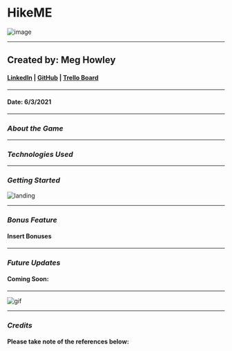 # HikeME
![image](https://blog.leapmotion.com/wp-content/uploads/2014/02/labs-bopit.jpg)
***
## Created by: Meg Howley
#### [LinkedIn](https://www.linkedin.com/in/megan-l-howley-4b568199/) | [GitHub](https://github.com/meglhowley) | [Trello Board](https://trello.com/b/1BXSBv5d/bop-it-virtual)
***
#### Date: 6/3/2021
***

### *About the Game*

***
### *Technologies Used*

***
### *Getting Started*
![landing](https://i.imgur.com/CfJ4KVy.png)
  ***
### *Bonus Feature*
#### Insert Bonuses
***
 ### *Future Updates*
#### Coming Soon:
***
![gif](https://media1.tenor.com/images/ebb5bb7bac748472604e94ac6dc16f9a/tenor.gif?itemid=4627312)
***
### *Credits*
#### Please take note of the references below:

####
